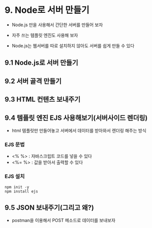 # 9. Node로 서버 만들기

- Node.js 만을 사용해서 간단한 서버를 만들어 보자
- 자주 쓰는 템플릿 엔진도 사용해 보자

- Node.js는 웹서버를 따로 설치하지 않아도 서버를 쉽게 만들 수 있다

## 9.1 Node.js로 서버 만들기

## 9.2 서버 골격 만들기

## 9.3 HTML 컨텐츠 보내주기

## 9.4 템플릿 엔진 EJS 사용해보기(서버사이드 렌더링)

- html 템플릿만 만들어놓고 서버에서 데이터를 받아와서 렌더링 해주는 방식

### EJS 문법

- <% %> : 자바스크립트 코드를 넣을 수 있다
- <%= %> : 값을 받아서 출력할 수 있다

### EJS 설치

```
npm init -y
npm install ejs
```

## 9.5 JSON 보내주기(그리고 왜?)

- postman을 이용해서 POST 메소드로 데이터를 보내보자
